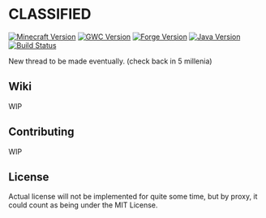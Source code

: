 CLASSIFIED 
===========

[![Minecraft Version](http://img.shields.io/minecraft/1.7.10.png?color=green)](https://minecraft.net/)
[![GWC Version](http://img.shields.io/george_washington_carver/5.0.0.1.png?color=green)](https://github.com/Um-Mitternacht/George-Washington-Carver-1.7)
[![Forge Version](http://img.shields.io/forge/10.13.4.1566.png?color=green)](http://files.minecraftforge.net/)
[![Java Version](http://img.shields.io/java/8.png?color=green)](https://www.java.com/en/)
[![Build Status](https://travis-ci.org/Um-Mitternacht/George-Washington-Carver-1.7.svg?branch=development)](https://travis-ci.org/Um-Mitternacht/George-Washington-Carver-1.7) 

New thread to be made eventually. (check back in 5 millenia)

## Wiki

WIP

## Contributing 

WIP

## License

Actual license will not be implemented for quite some time, but by proxy, it could count as being under the MIT License.